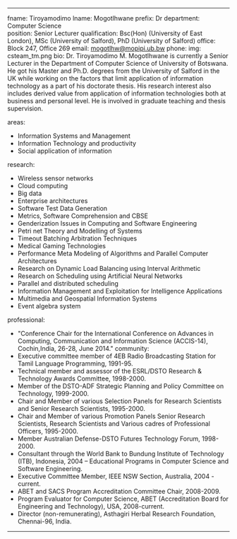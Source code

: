 ---

fname: Tiroyamodimo
lname: Mogotlhwane
prefix: Dr
department: Computer Science     
position: Senior Lecturer
qualification: Bsc(Hon) (University of East London), MSc (University of Salford), PhD (University of Salford) 
office: Block 247, Office 269 
email: mogotlhw@mopipi.ub.bw
phone:
img: csteam_tm.png
bio: Dr. Tiroyamodimo M. Mogotlhwane is currently a Senior Lecturer in the Department of Computer Science of University of Botswana. He got his Master and Ph.D. degrees from the University of Salford in the UK while working on the factors that limit application of information technology as a part of his doctorate thesis. His research interest also includes derived value from application of information technologies both at business and personal level. He is involved in graduate teaching and thesis supervision.

areas:
- Information Systems and Management
- Information Technology and productivity
- Social application of information

research:
- Wireless sensor networks
- Cloud computing
- Big data 
- Enterprise architectures
- Software Test Data Generation
-  Metrics, Software Comprehension and CBSE
- Genderization Issues in Computing and Software Engineering
- Petri net Theory and Modelling of Systems 
- Timeout Batching Arbitration Techniques
- Medical Gaming Technologies
- Performance Meta Modeling of Algorithms and Parallel Computer Architectures
- Research on Dynamic Load Balancing using Interval Arithmetic
- Research on Scheduling using Artificial Neural Networks
- Parallel and distributed scheduling
- Information Management and Exploitation for Intelligence Applications
- Multimedia and Geospatial Information Systems
- Event algebra system

professional: 
- "Conference Chair for the International Conference on Advances in Computing, Communication and Information Science (ACCIS-14), Cochin,India, 26-28, June 2014."
community:
- Executive committee member of 4EB Radio Broadcasting Station for Tamil Language Programming, 1991-95.
- Technical member and assessor of the ESRL/DSTO Research & Technology Awards Committee, 1998-2000.
- Member of the DSTO-ADF Strategic Planning and Policy Committee on Technology, 1999-2000.
- Chair and Member of various Selection Panels for Research Scientists and Senior Research Scientists, 1995-2000.
-  Chair and Member of various Promotion Panels Senior Research Scientists, Research Scientists and Various cadres of Professional Officers, 1995-2000.
- Member Australian Defense-DSTO Futures Technology Forum, 1998-2000.
- Consultant through the World Bank to Bundung Institute of Technology (ITB), Indonesia, 2004 – Educational Programs in Computer Science and Software Engineering.
- Executive Committee Member, IEEE NSW Section, Australia, 2004 - current.
- ABET and SACS Program Accreditation Committee Chair, 2008-2009.
- Program Evaluator for Computer Science, ABET (Accreditation Board for Engineering and Technology), USA, 2008-current.
- Director (non-remunerating), Asthagiri Herbal Research Foundation, Chennai-96, India.

---